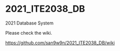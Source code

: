 # 2021_ITE2038_DB
2021 Database System

Please check the wiki.

https://github.com/san9w9n/2021_ITE2038_DB/wiki
